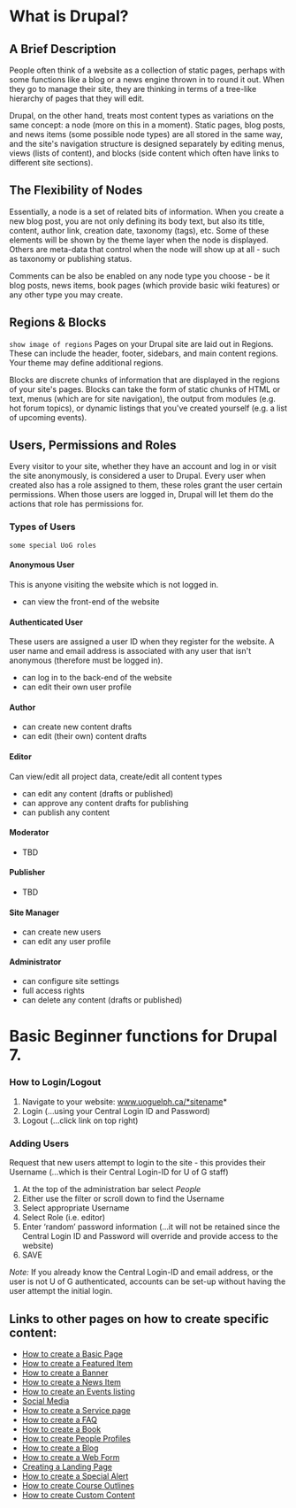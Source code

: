 # What is Drupal?
## A Brief Description
People often think of a website as a collection of static pages, perhaps with some functions like a blog or a news engine thrown in to round it out. When they go to manage their site, they are thinking in terms of a tree-like hierarchy of pages that they will edit.

Drupal, on the other hand, treats most content types as variations on the same concept: a node (more on this in a moment). Static pages, blog posts, and news items (some possible node types) are all stored in the same way, and the site's navigation structure is designed separately by editing menus, views (lists of content), and blocks (side content which often have links to different site sections).

## The Flexibility of Nodes
 Essentially, a node is a set of related bits of information. When you create a new blog post, you are not only defining its body text, but also its title, content, author link, creation date, taxonomy (tags), etc. Some of these elements will be shown by the theme layer when the node is displayed. Others are meta-data that control when the node will show up at all - such as taxonomy or publishing status.

Comments can be also be enabled on any node type you choose - be it blog posts, news items, book pages (which provide basic wiki features) or any other type you may create.

## Regions & Blocks
`show image of regions`
Pages on your Drupal site are laid out in Regions. These can include the header, footer, sidebars, and main content regions. Your theme may define additional regions.

Blocks are discrete chunks of information that are displayed in the regions of your site's pages. Blocks can take the form of static chunks of HTML or text, menus (which are for site navigation), the output from modules (e.g. hot forum topics), or dynamic listings that you've created yourself (e.g. a list of upcoming events).

## Users, Permissions and Roles
Every visitor to your site, whether they have an account and log in or visit the site anonymously, is considered a user to Drupal. Every user when created also has a role assigned to them, these roles grant the user certain permissions. When those users are logged in, Drupal will let them do the actions that role has permissions for.


### Types of Users
`some special UoG roles`
#### Anonymous User
This is anyone visiting the website which is not logged in.
- can view the front-end of the website

#### Authenticated User
These users are assigned a user ID when they register for the website. A user name and email address is associated with any user that isn't anonymous (therefore must be logged in).
- can log in to the back-end of the website
- can edit their own user profile

#### Author
- can create new content drafts
- can edit (their own) content drafts

#### Editor
Can view/edit all project data, create/edit all content types
- can edit any content (drafts or published)
- can approve any content drafts for publishing
- can publish any content

#### Moderator
- TBD

#### Publisher
- TBD

#### Site Manager
- can create new users
- can edit any user profile

#### Administrator
- can configure site settings
- full access rights
- can delete any content (drafts or published)

# Basic Beginner functions for Drupal 7.
### How to Login/Logout
1.	 Navigate to your website: www.uoguelph.ca/*sitename*
2.	 Login (…using your Central Login ID and Password)
3.	 Logout (…click link on top right)

### Adding Users
Request that new users attempt to login to the site - this provides their Username (…which is their Central Login-ID for U of G staff)
1. At the top of the administration bar select *People*
2. Either use the filter or scroll down to find the Username
3. Select appropriate Username
4. Select Role (i.e. editor)
5. Enter ‘random’ password information (…it will not be retained since the Central Login ID and Password will override and provide access to the website)
6.	 SAVE

*Note:* If you already know the Central Login-ID and email address, or the user is not U of G authenticated, accounts can be set-up without having the user attempt the initial login.


## Links to other pages on how to create specific content:
* [How to create a Basic Page](/howto-page.html)
* [How to create a Featured Item](/howto-featured.html)
* [How to create a Banner](/howto-banner.html)
* [How to create a News Item](/howto-news.html)
* [How to create an Events listing](/howto-events.html)
* [Social Media](/howto-socialmedia.html)
* [How to create a Service page](/howto-services.html)
* [How to create a FAQ](/howto-FAQ.html)
* [How to create a Book](/howto-book.html)
* [How to create People Profiles](/howto-profiles.html)
* [How to create a Blog](/howto-blog.html)
* [How to create a Web Form](/howto-webforms.html)
* [Creating a Landing Page](/howto-landingpag.html)
* [How to create a Special Alert](/howto-specialalert.html)
* [How to create Course Outlines](/howto-courseoutlines.html)
* [How to create Custom Content](/howto-customcon.html)
